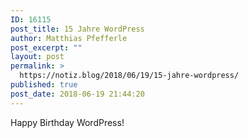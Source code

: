 ```yaml
---
ID: 16115
post_title: 15 Jahre WordPress
author: Matthias Pfefferle
post_excerpt: ""
layout: post
permalink: >
  https://notiz.blog/2018/06/19/15-jahre-wordpress/
published: true
post_date: 2018-06-19 21:44:20
---
```

Happy Birthday WordPress!